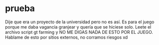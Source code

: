 # prueba
Dije que era un proyecto de la universidad pero no es así. Es para el juego porque me daba vagancia granjear y quería que se hiciese solo. Leete el archivo script gt farming y NO ME DIGAS NADA DE ESTO POR EL JUEGO. Hablame de esto por sitios externos, no corramos riesgos xd 
